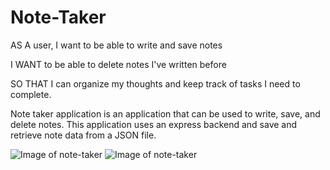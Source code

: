 # Note-Taker
AS A user, I want to be able to write and save notes

I WANT to be able to delete notes I've written before

SO THAT I can organize my thoughts and keep track of tasks I need to complete.

Note taker application is an application that can be used to write, save, and delete notes. This application uses an express backend and save and retrieve note data from a JSON file.

![Image of note-taker](https://blegesse-git.github.com/develop/notepic.JPG)
![Image of note-taker](https://blegesse-git.github.com/develop/notespic.JPG)
